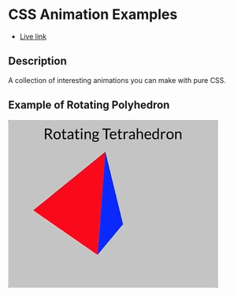 # CSS Animation Examples
* [Live link][live-link]

## Description
A collection of interesting animations you can make with pure CSS.

## Example of Rotating Polyhedron

<img src="rotating-tetrahedron.gif">

[live-link]: https://jclin2013.github.io/CSSAnimations/
